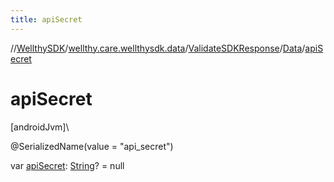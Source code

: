 ```yaml
---
title: apiSecret
---
```

//[WellthySDK](../../../../index.html)/[wellthy.care.wellthysdk.data](../../index.html)/[ValidateSDKResponse](../index.html)/[Data](index.html)/[apiSecret](api-secret.html)



# apiSecret



[androidJvm]\




@SerializedName(value = "api_secret")



var [apiSecret](api-secret.html): [String](https://kotlinlang.org/api/latest/jvm/stdlib/kotlin/-string/index.html)? = null




